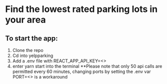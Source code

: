 # Find the lowest rated parking lots in your area
## To start the app:
1. Clone the repo
2. Cd into yelpparking
3. Add a .env file with REACT_APP_API_KEY=<<your yelp api key>>
4. enter yarn start into the terminal
**Please note that only 50 api calls are permitted every 60 minutes, changing ports by setting the .env var PORT=<<new port>> is a workaround
